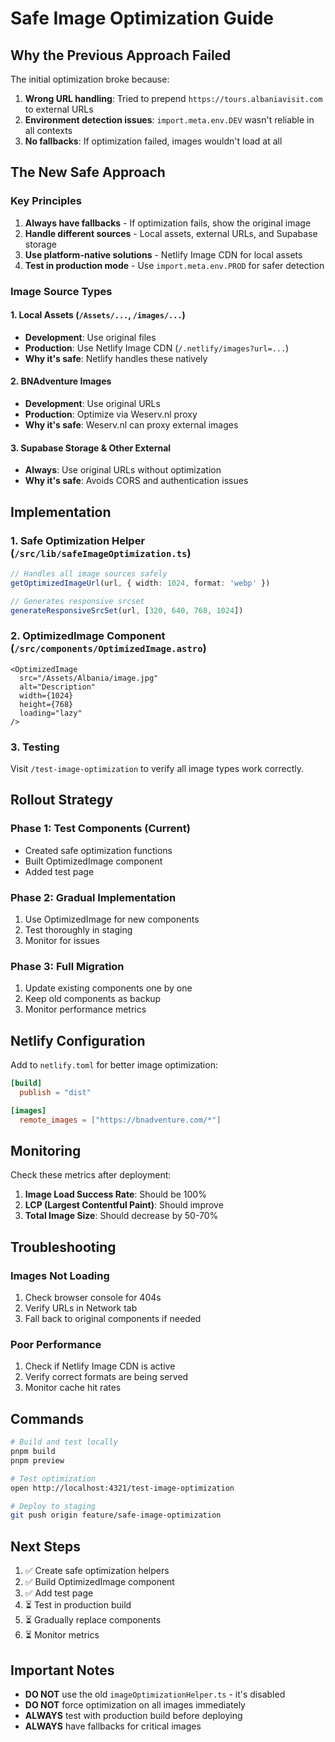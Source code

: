 # Safe Image Optimization Guide

## Why the Previous Approach Failed

The initial optimization broke because:
1. **Wrong URL handling**: Tried to prepend `https://tours.albaniavisit.com` to external URLs
2. **Environment detection issues**: `import.meta.env.DEV` wasn't reliable in all contexts
3. **No fallbacks**: If optimization failed, images wouldn't load at all

## The New Safe Approach

### Key Principles
1. **Always have fallbacks** - If optimization fails, show the original image
2. **Handle different sources** - Local assets, external URLs, and Supabase storage
3. **Use platform-native solutions** - Netlify Image CDN for local assets
4. **Test in production mode** - Use `import.meta.env.PROD` for safer detection

### Image Source Types

#### 1. Local Assets (`/Assets/...`, `/images/...`)
- **Development**: Use original files
- **Production**: Use Netlify Image CDN (`/.netlify/images?url=...`)
- **Why it's safe**: Netlify handles these natively

#### 2. BNAdventure Images
- **Development**: Use original URLs
- **Production**: Optimize via Weserv.nl proxy
- **Why it's safe**: Weserv.nl can proxy external images

#### 3. Supabase Storage & Other External
- **Always**: Use original URLs without optimization
- **Why it's safe**: Avoids CORS and authentication issues

## Implementation

### 1. Safe Optimization Helper (`/src/lib/safeImageOptimization.ts`)
```typescript
// Handles all image sources safely
getOptimizedImageUrl(url, { width: 1024, format: 'webp' })

// Generates responsive srcset
generateResponsiveSrcSet(url, [320, 640, 768, 1024])
```

### 2. OptimizedImage Component (`/src/components/OptimizedImage.astro`)
```astro
<OptimizedImage
  src="/Assets/Albania/image.jpg"
  alt="Description"
  width={1024}
  height={768}
  loading="lazy"
/>
```

### 3. Testing
Visit `/test-image-optimization` to verify all image types work correctly.

## Rollout Strategy

### Phase 1: Test Components (Current)
- Created safe optimization functions
- Built OptimizedImage component
- Added test page

### Phase 2: Gradual Implementation
1. Use OptimizedImage for new components
2. Test thoroughly in staging
3. Monitor for issues

### Phase 3: Full Migration
1. Update existing components one by one
2. Keep old components as backup
3. Monitor performance metrics

## Netlify Configuration

Add to `netlify.toml` for better image optimization:
```toml
[build]
  publish = "dist"

[images]
  remote_images = ["https://bnadventure.com/*"]
```

## Monitoring

Check these metrics after deployment:
1. **Image Load Success Rate**: Should be 100%
2. **LCP (Largest Contentful Paint)**: Should improve
3. **Total Image Size**: Should decrease by 50-70%

## Troubleshooting

### Images Not Loading
1. Check browser console for 404s
2. Verify URLs in Network tab
3. Fall back to original components if needed

### Poor Performance
1. Check if Netlify Image CDN is active
2. Verify correct formats are being served
3. Monitor cache hit rates

## Commands

```bash
# Build and test locally
pnpm build
pnpm preview

# Test optimization
open http://localhost:4321/test-image-optimization

# Deploy to staging
git push origin feature/safe-image-optimization
```

## Next Steps

1. ✅ Create safe optimization helpers
2. ✅ Build OptimizedImage component
3. ✅ Add test page
4. ⏳ Test in production build
5. ⏳ Gradually replace components
6. ⏳ Monitor metrics

## Important Notes

- **DO NOT** use the old `imageOptimizationHelper.ts` - it's disabled
- **DO NOT** force optimization on all images immediately
- **ALWAYS** test with production build before deploying
- **ALWAYS** have fallbacks for critical images